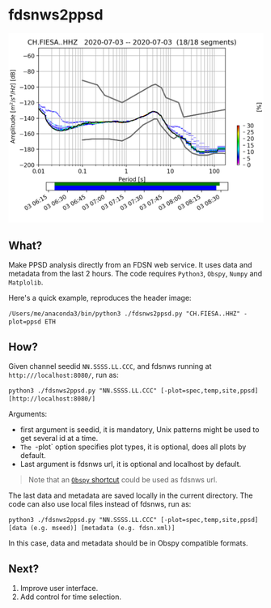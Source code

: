 # fdsnws2ppsd
![ppsd example](ppsd.png)
## What?
Make PPSD analysis directly from an FDSN web service. 
It uses data and metadata from the last 2 hours.
The code requires `Python3`, `Obspy`, `Numpy` and `Matplolib`.

Here's a quick example, reproduces the header image:
```
/Users/me/anaconda3/bin/python3 ./fdsnws2ppsd.py "CH.FIESA..HHZ" -plot=ppsd ETH                                                               
```

## How?
Given channel seedid `NN.SSSS.LL.CCC`, and fdsnws running at `http:///localhost:8080/`, run as:
```
python3 ./fdsnws2ppsd.py "NN.SSSS.LL.CCC" [-plot=spec,temp,site,ppsd] [http://localhost:8080/]
```
Arguments:
- first argument is seedid, it is mandatory, Unix patterns might be used to get several id at a time.
- `The `-plot` option specifies plot types, it is optional, does all plots by default.
- Last argument is fdsnws url, it is optional and localhost by default.
> Note that an [`Obspy` shortcut](https://docs.obspy.org/packages/obspy.clients.fdsn.html#id1) could be used as fdsnws url. 

The last data and metadata are saved locally in the current directory.
The code can also use local files instead of fdsnws, run as:
```
python3 ./fdsnws2ppsd.py "NN.SSSS.LL.CCC" [-plot=spec,temp,site,ppsd] [data (e.g. mseed)] [metadata (e.g. fdsn.xml)]
```
In this case, data and metadata should be in Obspy compatible formats.

## Next?
1. Improve user interface.
1. Add control for time selection. 
